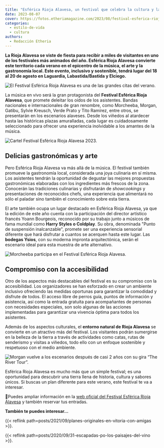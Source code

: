 ```yaml
---
title: "Esférica Rioja Alavesa, un festival que celebra la cultura y la gastronomía"
date: 2023-08-07
cover: https://fotos.etheriamagazine.com/2023/08/festival-esferica-rioja-alavesa.jpg
categories: 
  - estilo-de-vida
  - cultura
authors: 
  - Redacción Etheria
---
```


**La Rioja Alavesa se viste de fiesta para recibir a miles de visitantes en uno de los 
festivales más animados del año. Esférica Rioja Alavesa convierte este territorio cada 
verano en el epicentro de la música, el arte y la gastronomía local. Este evento, 
inclusivo y sostenible, tendrá lugar del 18 al 20 de agosto en Laguardia, 
Labastida/Bastida y Elciego.** 

![El Festival Esférica Rioja Alavesa es una de las grandes citas del verano.](https://fotos.etheriamagazine.com/2023/08/festival-esferica-rioja-alavesa.jpg "El Festival Esférica Rioja Alavesa es una de las grandes citas del verano.")

La música en vivo será la gran protagonista del **Festival Esférica Rioja Alavesa**, que 
promete deleitar los oídos de los asistentes. Bandas nacionales e internacionales de 
gran renombre, como Morcheeba, Morgan, Gatibu, Sylvie Kreusch, Verde Prato y Tito 
Ramírez, entre otros, se presentarán en los escenarios alaveses. Desde los viñedos al 
atardecer hasta las históricas plazas amuralladas, cada lugar es cuidadosamente 
seleccionado para ofrecer una experiencia inolvidable a los amantes de la música. 

![Cartel Festival Esférica Rioja Alavesa 2023.](https://fotos.etheriamagazine.com/2023/08/cartel-esferica-rioja-alavesa-2023.jpg "Cartel Festival Esférica Rioja Alavesa 2023.")

## Delicias gastronómicas y arte

Pero Esférica Rioja Alavesa va más allá de la música. El festival también promueve la 
gastronomía local, considerada una joya culinaria en sí misma. Los asistentes tendrán la 
oportunidad de degustar las mejores propuestas gastronómicas elaboradas con los 
ingredientes más frescos de la zona. Conocerán las tradiciones culinarias y disfrutarán 
de _showcookings_ y presentaciones de reconocidos chefs, una experiencia que alimentará 
no sólo el paladar sino también el conocimiento sobre esta tierra. 

El arte también ocupa un lugar destacado en Esférica Rioja Alavesa, ya que la edición de 
este año cuenta con la participación del director artístico francés Yoann Bourgeois, 
reconocido por su trabajo junto a músicos de fama mundial como **Harry Styles o 
Coldplay**. Su obra, denominada "Punto de suspensión inalcanzable", promete ser una 
experiencia sensorial diferente que hará disfrutar a cuantos se acerquen hasta este 
lugar. Las **bodegas Ysios**, con su moderna impronta arquitectónica, serán el escenario 
ideal para esta muestra de arte alternativo. 

![Morcheeba participa en el Festival Esférica Rioja Alavesa.](https://fotos.etheriamagazine.com/2023/08/festival-esferica-Morcheeba.jpg "Morcheeba participa en el Festival Esférica Rioja Alavesa.")

## Compromiso con la accesibilidad

Otro de los aspectos más destacables del festival es su compromiso con la accesibilidad. 
Los organizadores se han esforzado en crear un ambiente inclusivo ofreciendo las medidas 
oportunas para garantizar la comodidad y disfrute de todos. El acceso libre de perros 
guía, puntos de información y asistencia, así como la entrada gratuita para acompañantes 
de personas con necesidades especiales, son solo algunas de las acciones implementadas 
para garantizar una vivencia óptima para todos los asistentes. 

Además de los aspectos culturales, el **entorno natural de Rioja Alavesa** se convierte 
en un atractivo más del festival. Los visitantes podrán sumergirse en la belleza de la 
tierra a través de actividades como catas, rutas de senderismo y visitas a viñedos, todo 
ello con un enfoque sostenible y respetuoso con el medio ambiente. 

![Morgan vuelve a los escenarios después de casi 2 años con su gira “The River Tour”.](https://fotos.etheriamagazine.com/2023/08/festival-rioja-alavesa-Morgan.jpg "Morgan vuelve a los escenarios después de casi 2 años con su gira “The River Tour”.")

Esférica Rioja Alavesa es mucho más que un simple festival; es una oportunidad para 
descubrir una tierra llena de historia, cultura y sabores únicos. Si buscas un plan 
diferente para este verano, este festival te va a interesar. 

📍Puedes ampliar información en la [web oficial del Festival Esférica Rioja 
Alavesa](https://esfericariojaalavesa.com/) y también reservar tus entradas. 

**También te puedes interesar...** 

{{< reflink path=posts/2021/09/planes-originales-en-vitoria-con-amigas >}}. 

{{< reflink path=posts/2020/09/31-escapadas-po-los-paisajes-del-vino >}}.

